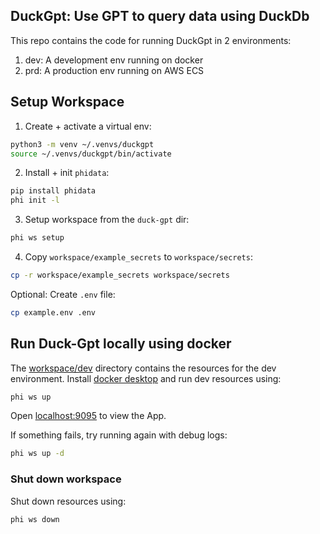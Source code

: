 ## DuckGpt: Use GPT to query data using DuckDb

This repo contains the code for running DuckGpt in 2 environments:

1. dev: A development env running on docker
2. prd: A production env running on AWS ECS

## Setup Workspace

1. Create + activate a virtual env:

```sh
python3 -m venv ~/.venvs/duckgpt
source ~/.venvs/duckgpt/bin/activate
```

2. Install + init `phidata`:

```sh
pip install phidata
phi init -l
```

3. Setup workspace from the `duck-gpt` dir:

```sh
phi ws setup
```

4. Copy `workspace/example_secrets` to `workspace/secrets`:

```sh
cp -r workspace/example_secrets workspace/secrets
```

Optional: Create `.env` file:

```sh
cp example.env .env
```

## Run Duck-Gpt locally using docker

The [workspace/dev](workspace/dev) directory contains the resources for the dev environment. Install [docker desktop](https://www.docker.com/products/docker-desktop) and run dev resources using:

```sh
phi ws up
```

Open [localhost:9095](http://localhost:9095) to view the App.

If something fails, try running again with debug logs:

```sh
phi ws up -d
```

### Shut down workspace

Shut down resources using:

```sh
phi ws down
```
